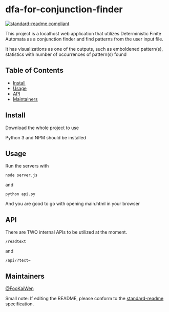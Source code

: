# dfa-for-conjunction-finder

[![standard-readme compliant](https://img.shields.io/badge/standard--readme-OK-green.svg?style=flat-square)](https://github.com/RichardLitt/standard-readme)

This project is a localhost web application that utilizes Deterministic Finite Automata as a conjunction finder and find patterns from the user input file.

It has visualizations as one of the outputs, such as emboldened pattern(s), statistics with number of occurrences of pattern(s) found

## Table of Contents

- [Install](#install)
- [Usage](#usage)
- [API](#api)
- [Maintainers](#maintainers)

## Install

Download the whole project to use

Python 3 and NPM should be installed

## Usage

Run the servers with
```
node server.js
```
and
```
python api.py
```

And you are good to go with opening main.html in your browser

## API

There are TWO internal APIs to be utilized at the moment.

```
/readtext
```
and
```
/api/?text=
```

## Maintainers

[@FooKaiWen](https://github.com/FooKaiWen)

Small note: If editing the README, please conform to the [standard-readme](https://github.com/RichardLitt/standard-readme) specification.

